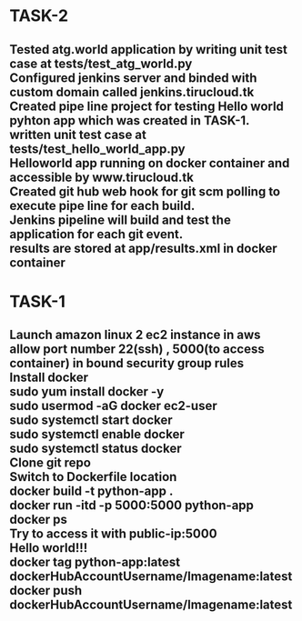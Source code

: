 <html>
<h1>TASK-2</h1>  
</html>
<h2>Tested atg.world application by writing unit test case at tests/test_atg_world.py <br>
Configured jenkins server and binded with custom domain called jenkins.tirucloud.tk <br>
Created pipe line project for testing Hello world pyhton app which was created in TASK-1. <br>
written unit test case at tests/test_hello_world_app.py <br>
Helloworld app running on docker container and accessible by www.tirucloud.tk <br>
Created git hub web hook for git scm polling to execute pipe line for each build. <br>
Jenkins pipeline will build and test the application for each git event. <br>
results are stored at app/results.xml in docker container</h2>

<h1>TASK-1</h1> 
<h2>Launch amazon linux 2 ec2 instance in aws <br>
allow port number 22(ssh) , 5000(to access container) in bound security group rules <br>
Install docker <br>
sudo yum install docker -y <br>
sudo usermod -aG docker ec2-user <br>
sudo systemctl start docker <br>
sudo systemctl enable docker <br>
sudo systemctl status docker <br>
Clone git repo <br>
Switch to Dockerfile location <br>
docker build -t python-app . <br>
docker run -itd -p 5000:5000 python-app <br>
docker ps <br>
Try to access it with public-ip:5000 <br>
Hello world!!! <br>
docker tag python-app:latest dockerHubAccountUsername/Imagename:latest <br>
docker push dockerHubAccountUsername/Imagename:latest </h2>
</html>

